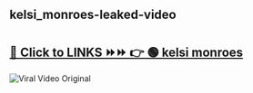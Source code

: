 
 ## kelsi_monroes-leaked-video 

# <h2><a href="https://clipsfans.com/kelsi_monroes&ref=git">🔗 Click to LINKS ⏩⏩ 👉 🟢 kelsi monroes </a></h2>

<a href="https://clipsfans.com/kelsi_monroes&ref=git" rel="nofollow" data-target="animated-image.originalLink"><img src="https://i.ibb.co.com/xMMVF88/686577567.gif" alt="Viral Video Original" style="max-width: 100%; display: inline-block;" data-target="animated-image.originalImage"></a>
